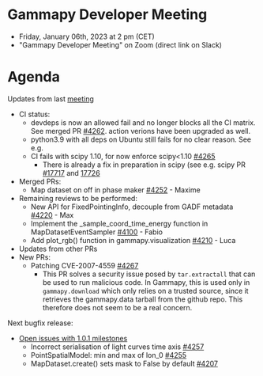 
# Gammapy Developer Meeting

* Friday, January 06th, 2023 at 2 pm (CET)
* "Gammapy Developer Meeting" on Zoom (direct link on Slack)
# Agenda

Updates from last [meeting](../../2022/2022-12-16/README.md)
* CI status:
  * devdeps is now an allowed fail and no longer blocks all the CI matrix. See merged PR [#4262](https://github.com/gammapy/gammapy/pull/4262). action verions have been upgraded as well.
  * python3.9 with all deps on Ubuntu still fails for no clear reason. See e.g.
  * CI fails with scipy 1.10, for now enforce scipy<1.10 [#4265](https://github.com/gammapy/gammapy/issues/4265)
    * There is already a fix in preparation in scipy (see e.g. scipy PR [#17717](https://github.com/scipy/scipy/pull/17717) and [17726](https://github.com/scipy/scipy/pull/17726) 
* Merged PRs:
  * Map dataset on off in phase maker [#4252](https://github.com/gammapy/gammapy/pull/4252) - Maxime
* Remaining reviews to be performed:
  * New API for FixedPointingInfo, decouple from GADF metadata [#4220](https://github.com/gammapy/gammapy/pull/4220) - Max
  * Implement the _sample_coord_time_energy function in MapDatasetEventSampler [#4100](https://github.com/gammapy/gammapy/pull/4100) - Fabio 
  * Add plot_rgb() function in gammapy.visualization [#4210](https://github.com/gammapy/gammapy/pull/4210) - Luca
* Updates from other PRs
* New PRs:
  * Patching CVE-2007-4559 [#4267](https://github.com/gammapy/gammapy/pull/4267)
    * This PR solves a security issue posed by `tar.extractall` that can be used to run malicious code. In Gammapy, this is used only in `gammapy.download` which only relies on a trusted source, since it retrieves the gammapy.data tarball from the github repo. This therefore does not seem to be a real concern. 

Next bugfix release:
* [Open issues with 1.0.1 milestones](https://github.com/gammapy/gammapy/issues?q=is%3Aopen+is%3Aissue+milestone%3Av1.0.1)
  * Incorrect serialisation of light curves time axis [#4257](https://github.com/gammapy/gammapy/issues/4257)
  * PointSpatialModel: min and max of lon_0 [#4255](https://github.com/gammapy/gammapy/issues/4255)
  * MapDataset.create() sets mask to False by default [#4207](https://github.com/gammapy/gammapy/issues/4207)
 
